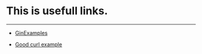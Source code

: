 # This is usefull links. 
---
* [GinExamples](https://github.com/gin-gonic/examples/blob/d09c85513d74b1d5b1926fcecc79c8c7c8f73838/realtime-chat/main.go#L20)


* [Good curl example](https://echo.labstack.com/docs/quick-start)